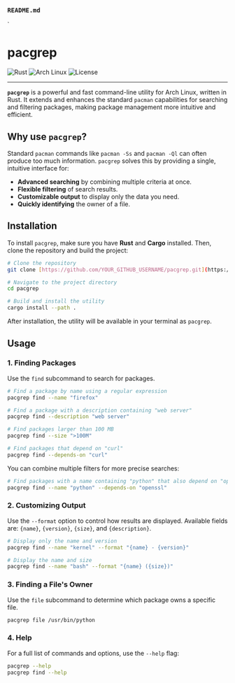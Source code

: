 ### `README.md`

`
# pacgrep

![Rust](https://img.shields.io/badge/rust-1.78.0-orange?style=for-the-badge&logo=rust)
![Arch Linux](https://img.shields.io/badge/Arch_Linux-1793D1?style=for-the-badge&logo=arch-linux&logoColor=white)
![License](https://img.shields.io/badge/License-MIT-blue.svg)

---

**`pacgrep`** is a powerful and fast command-line utility for Arch Linux, written in Rust. It extends and enhances the standard `pacman` capabilities for searching and filtering packages, making package management more intuitive and efficient.

## Why use `pacgrep`?

Standard `pacman` commands like `pacman -Ss` and `pacman -Ql` can often produce too much information. `pacgrep` solves this by providing a single, intuitive interface for:

* **Advanced searching** by combining multiple criteria at once.
* **Flexible filtering** of search results.
* **Customizable output** to display only the data you need.
* **Quickly identifying** the owner of a file.

## Installation

To install `pacgrep`, make sure you have **Rust** and **Cargo** installed. Then, clone the repository and build the project:

```bash
# Clone the repository
git clone [https://github.com/YOUR_GITHUB_USERNAME/pacgrep.git](https://github.com/YOUR_GITHUB_USERNAME/pacgrep.git)

# Navigate to the project directory
cd pacgrep

# Build and install the utility
cargo install --path .
````

After installation, the utility will be available in your terminal as `pacgrep`.

## Usage

### 1\. Finding Packages

Use the `find` subcommand to search for packages.

```bash
# Find a package by name using a regular expression
pacgrep find --name "firefox"

# Find a package with a description containing "web server"
pacgrep find --description "web server"

# Find packages larger than 100 MB
pacgrep find --size ">100M"

# Find packages that depend on "curl"
pacgrep find --depends-on "curl"
```

You can combine multiple filters for more precise searches:

```bash
# Find packages with a name containing "python" that also depend on "openssl"
pacgrep find --name "python" --depends-on "openssl"
```

### 2\. Customizing Output

Use the `--format` option to control how results are displayed. Available fields are: `{name}`, `{version}`, `{size}`, and `{description}`.

```bash
# Display only the name and version
pacgrep find --name "kernel" --format "{name} - {version}"

# Display the name and size
pacgrep find --name "bash" --format "{name} ({size})"
```

### 3\. Finding a File's Owner

Use the `file` subcommand to determine which package owns a specific file.

```bash
pacgrep file /usr/bin/python
```

### 4\. Help

For a full list of commands and options, use the `--help` flag:

```bash
pacgrep --help
pacgrep find --help
```

